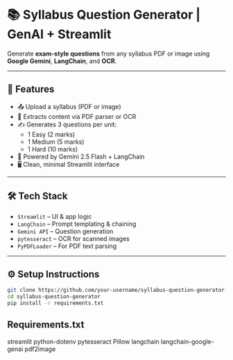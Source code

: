 # 📚 Syllabus Question Generator | GenAI + Streamlit

Generate **exam-style questions** from any syllabus PDF or image using **Google Gemini**, **LangChain**, and **OCR**.

---

## 🚀 Features

- 📤 Upload a syllabus (PDF or image)
- 🧠 Extracts content via PDF parser or OCR
- ✍️ Generates 3 questions per unit:
  - 1 Easy (2 marks)
  - 1 Medium (5 marks)
  - 1 Hard (10 marks)
- 🤖 Powered by Gemini 2.5 Flash + LangChain
- 🖥️ Clean, minimal Streamlit interface

---

## 🛠 Tech Stack

- `Streamlit` – UI & app logic  
- `LangChain` – Prompt templating & chaining  
- `Gemini API` – Question generation  
- `pytesseract` – OCR for scanned images  
- `PyPDFLoader` – For PDF text parsing

---

## ⚙️ Setup Instructions

```bash
git clone https://github.com/your-username/syllabus-question-generator.git
cd syllabus-question-generator
pip install -r requirements.txt

```

## Requirements.txt

streamlit
python-dotenv
pytesseract
Pillow
langchain
langchain-google-genai
pdf2image

